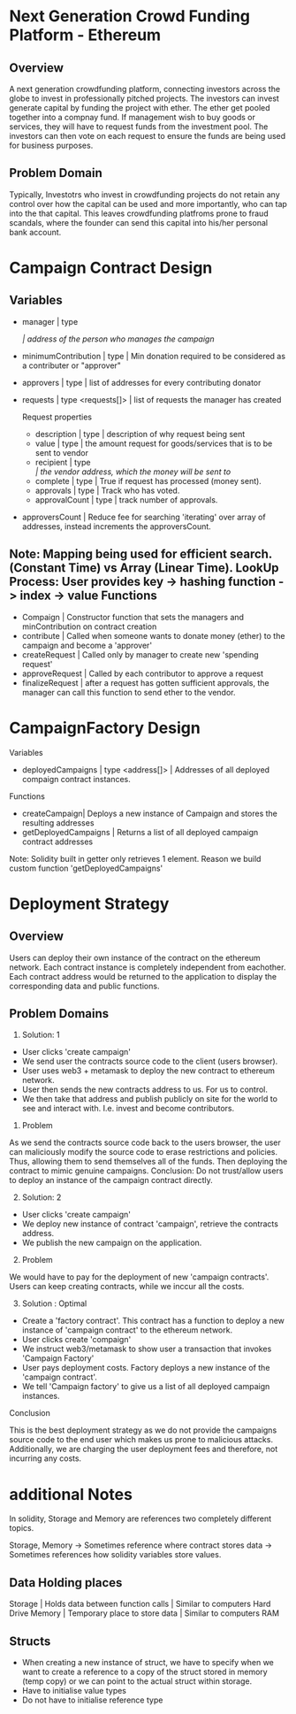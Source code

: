 # Next Generation Crowd Funding Platform - Ethereum

Overview
----------------

A next generation crowdfunding platform, connecting investors across the globe to invest in professionally pitched projects. The investors can invest generate capital by funding the project with ether. The ether get pooled together into a compnay fund. If management wish to buy goods or services, they will have to request funds from the investment pool. The investors can then vote on each request to ensure the funds are being used for business purposes.

Problem Domain
----------------
Typically, Investotrs who invest in crowdfunding projects do not retain any control over how the capital can be used and more importantly, who can tap into the that capital. This leaves crowdfunding platfroms prone to fraud scandals, where the founder can send this capital into his/her personal bank account.

# Campaign Contract Design

Variables
-----------

- manager | type <address> | address of the person who manages the campaign
- minimumContribution | type <uint> | Min donation required to be considered as a contributer  or "approver"
- approvers | type <mapping> | list of addresses for every contributing donator
- requests | type <requests[]> | list of requests the manager has created

    Request <struct> properties
    - description | type <string> | description of why request being sent
    - value | type <uint> | the amount request for goods/services that is to be sent to vendor
    - recipient | type <address> | the vendor address, which the money will be sent to
    - complete | type <bool> | True if request has processed (money sent).
    - approvals | type <mapping> | Track who has voted.
    - approvalCount | type <uint> | track number of approvals.

- approversCount | Reduce fee for searching 'iterating' over array of addresses, instead increments the approversCount. 

Note: Mapping being used for efficient search. (Constant Time) vs Array (Linear Time). LookUp Process: User provides key -> hashing function -> index -> value
Functions
------------

- Compaign | Constructor function that sets the managers and minContribution on contract creation
- contribute | Called when someone wants to donate money (ether) to the campaign and become a 'approver'
- createRequest | Called only by manager to create new 'spending request'
- approveRequest | Called by each contributor to approve a request
- finalizeRequest | after a request has gotten sufficient approvals, the manager can call this function to send ether to the vendor.

# CampaignFactory Design

Variables

- deployedCampaigns | type <address[]> | Addresses of all deployed compaign contract instances.

Functions

- createCampaign| Deploys a new instance of Campaign and stores the resulting addresses
- getDeployedCampaigns | Returns a list of all deployed campaign contract addresses

Note: Solidity built in getter only retrieves 1 element. Reason we build custom function 'getDeployedCampaigns'


# Deployment Strategy

Overview
-------
Users can deploy their own instance of the contract on the ethereum network. Each contract instance is completely independent from eachother. Each contract address would be returned to the application to display the corresponding data and public functions. 

Problem Domains
--------

1. Solution: 1

- User clicks 'create campaign'
- We send user the contracts source code to the client (users browser).
- User uses web3 + metamask to deploy the new contract to ethereum network.
- User then sends the new contracts address to us. For us to control.
- We then take that address and publish publicly on site for the world to see and interact with. I.e. invest and become contributors.

1. Problem 

As we send the contracts source code back to the users browser, the user can maliciously modify the source code to erase restrictions and policies. Thus, allowing them to send themselves all of the funds. Then deploying the contract to mimic genuine campaigns. Conclusion: Do not trust/allow users to deploy an instance of the campaign contract directly.

2. Solution: 2

- User clicks 'create campaign'
- We deploy new instance of contract 'campaign', retrieve the contracts address.
- We publish the new campaign on the application.

2. Problem

We would have to pay for the deployment of new 'campaign contracts'. Users can keep creating contracts, while we inccur all the costs. 

3. Solution : Optimal

- Create a 'factory contract'. This contract has a function to deploy a new instance of 'campaign contract' to the ethereum network.
- User clicks create 'compaign'
- We instruct web3/metamask to show user a transaction that invokes 'Campaign Factory'
- User pays deployment costs. Factory deploys a new instance of the 'campaign contract'.
- We tell 'Campaign factory' to give us a list of all deployed campaign instances.

Conclusion

This is the best deployment strategy as we do not provide the campaigns source code to the end user which makes us prone to malicious attacks. Additionally, we are charging the user deployment fees and therefore, not incurring any costs.

# additional Notes

In solidity, Storage and Memory are references two completely different topics.

Storage, Memory -> Sometimes reference where contract stores data -> Sometimes references how solidity variables store values.

Data Holding places
----------------
Storage | Holds data between function calls | Similar to computers Hard Drive
Memory | Temporary place to store data | Similar to computers RAM 

Structs
----------------
- When creating a new instance of struct, we have to specify when we want to create a reference to a copy of the struct stored in memory (temp copy) or we can point to the actual struct within storage.
- Have to initialise value types
- Do not have to initialise reference type


